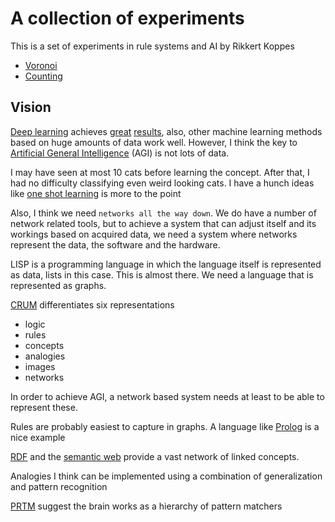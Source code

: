 # A collection of experiments

This is a set of experiments in rule systems and AI by Rikkert Koppes

- [Voronoi](1.Voronoi)
- [Counting](2.Counting)

## Vision

[Deep learning](https://en.wikipedia.org/wiki/Deep_learning) achieves [great](http://www.wired.com/2012/06/google-x-neural-network/) [results](https://www.imageidentify.com/), also, other machine learning methods based on huge amounts of data work well. However, I think the key to [Artificial General Intelligence](https://en.wikipedia.org/wiki/Artificial_general_intelligence) (AGI) is not lots of data.

I may have seen at most 10 cats before learning the concept. After that, I had no difficulty classifying even weird looking cats. I have a hunch ideas like [one shot learning](https://en.wikipedia.org/wiki/One-shot_learning) is more to the point

Also, I think we need `networks all the way down`. We do have a number of network related tools, but to achieve a system that can adjust itself and its workings based on acquired data, we need a system where networks represent the data, the software and the hardware.

LISP is a programming language in which the language itself is represented as data, lists in this case. This is almost there. We need a language that is represented as graphs.

[CRUM](https://en.wikipedia.org/wiki/Computational-representational_understanding_of_mind) differentiates six representations

- logic
- rules
- concepts
- analogies
- images
- networks

In order to achieve AGI, a network based system needs at least to be able to represent these.

Rules are probably easiest to capture in graphs. A language like [Prolog](https://en.wikipedia.org/wiki/Prolog) is a nice example

[RDF](https://en.wikipedia.org/wiki/Resource_Description_Framework) and the [semantic web](https://en.wikipedia.org/wiki/Semantic_Web) provide a vast network of linked concepts.

Analogies I think can be implemented using a combination of generalization and pattern recognition

[PRTM](https://en.wikipedia.org/wiki/How_to_Create_a_Mind#Pattern_Recognition_Theory_of_Mind) suggest the brain works as a hierarchy of pattern matchers